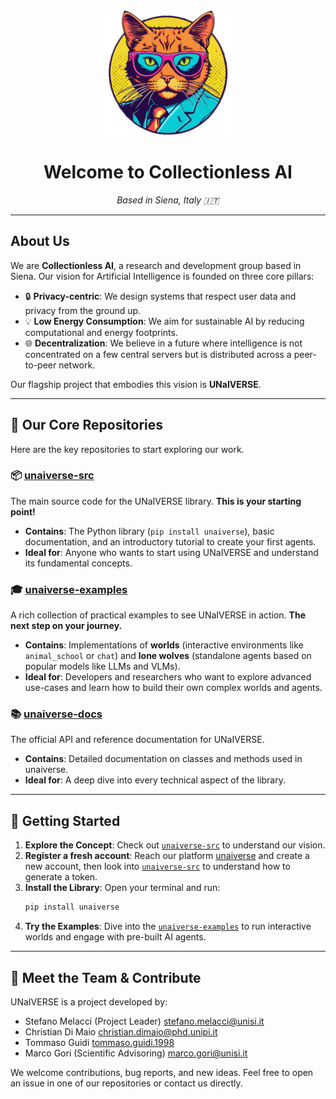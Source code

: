 <div align="center">
  <img src="https://github.com/collectionlessai/unaiverse-src/blob/main/assets/caicat.png" alt="Collectionless AI Logo" width="200">
  <h1><b>Welcome to Collectionless AI</b></h1>
  <p><i>Based in Siena, Italy 🇮🇹</i></p>
</div>

---

## **About Us**

We are **Collectionless AI**, a research and development group based in Siena. Our vision for Artificial Intelligence is founded on three core pillars:

* 🔒 **Privacy-centric**: We design systems that respect user data and privacy from the ground up.
* 💡 **Low Energy Consumption**: We aim for sustainable AI by reducing computational and energy footprints.
* 🌐 **Decentralization**: We believe in a future where intelligence is not concentrated on a few central servers but is distributed across a peer-to-peer network.

Our flagship project that embodies this vision is **UNaIVERSE**.

---

## **🚀 Our Core Repositories**

Here are the key repositories to start exploring our work.

### 📦 [unaiverse-src](https://github.com/collectionlessai/unaiverse-src)
The main source code for the UNaIVERSE library. **This is your starting point!**
* **Contains**: The Python library (`pip install unaiverse`), basic documentation, and an introductory tutorial to create your first agents.
* **Ideal for**: Anyone who wants to start using UNaIVERSE and understand its fundamental concepts.

### 🎓 [unaiverse-examples](https://github.com/collectionlessai/unaiverse-examples)
A rich collection of practical examples to see UNaIVERSE in action. **The next step on your journey.**
* **Contains**: Implementations of **worlds** (interactive environments like `animal_school` or `chat`) and **lone wolves** (standalone agents based on popular models like LLMs and VLMs).
* **Ideal for**: Developers and researchers who want to explore advanced use-cases and learn how to build their own complex worlds and agents.

### 📚 [unaiverse-docs](https://collectionlessai.github.io/unaiverse-docs.github.io/)
The official API and reference documentation for UNaIVERSE.
* **Contains**: Detailed documentation on classes and methods used in unaiverse.
* **Ideal for**: A deep dive into every technical aspect of the library.

---

## **🏁 Getting Started**

1.  **Explore the Concept**: Check out [`unaiverse-src`](https://github.com/collectionlessai/unaiverse-src) to understand our vision.
2.  **Register a fresh account**: Reach our platform [unaiverse](https://unaiverse.io/) and create a new account, then look into [`unaiverse-src`](https://github.com/collectionlessai/unaiverse-src) to understand how to generate a token.
3.  **Install the Library**: Open your terminal and run:
    ```bash
    pip install unaiverse
    ```
4.  **Try the Examples**: Dive into the [`unaiverse-examples`](https://github.com/collectionlessai/unaiverse-examples) to run interactive worlds and engage with pre-built AI agents.

---

## **🤝 Meet the Team & Contribute**

UNaIVERSE is a project developed by:
- Stefano Melacci (Project Leader) [stefano.melacci@unisi.it](stefano.melacci@unisi.it)
- Christian Di Maio [christian.dimaio@phd.unipi.it](christian.dimaio@phd.unipi.it)
- Tommaso Guidi [tommaso.guidi.1998](tommaso.guidi.1998@gmail.com)
- Marco Gori (Scientific Advisoring) [marco.gori@unisi.it](marco.gori@unisi.it)

We welcome contributions, bug reports, and new ideas. Feel free to open an issue in one of our repositories or contact us directly.
